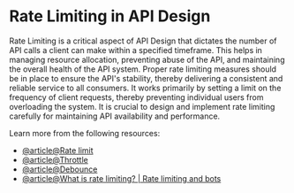 # Rate Limiting in API Design

Rate Limiting is a critical aspect of API Design that dictates the number of API calls a client can make within a specified timeframe. This helps in managing resource allocation, preventing abuse of the API, and maintaining the overall health of the API system. Proper rate limiting measures should be in place to ensure the API's stability, thereby delivering a consistent and reliable service to all consumers. It works primarily by setting a limit on the frequency of client requests, thereby preventing individual users from overloading the system. It is crucial to design and implement rate limiting carefully for maintaining API availability and performance.

Learn more from the following resources:

- [@article@Rate limit](https://developer.mozilla.org/en-US/docs/Glossary/Rate_limit)
- [@article@Throttle](https://developer.mozilla.org/en-US/docs/Glossary/Throttle)
- [@article@Debounce](https://developer.mozilla.org/en-US/docs/Glossary/Debounce)
- [@article@What is rate limiting? | Rate limiting and bots](https://www.cloudflare.com/en-gb/learning/bots/what-is-rate-limiting/)
